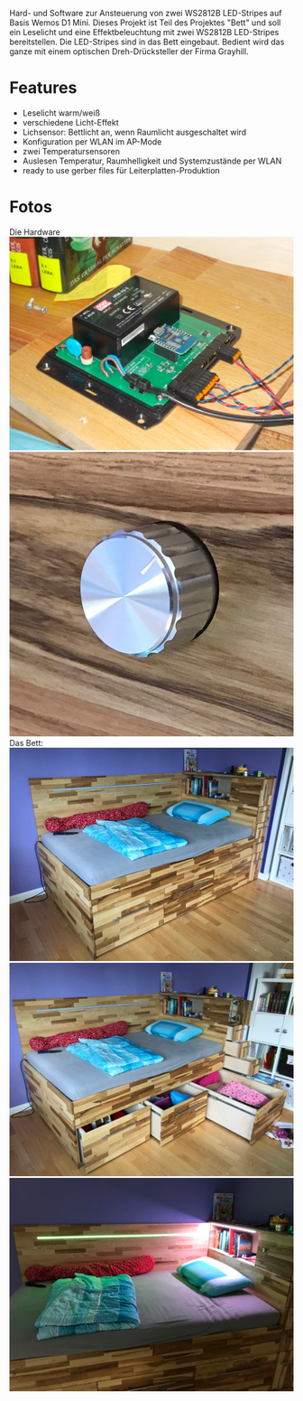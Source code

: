 Hard- und Software zur Ansteuerung von zwei WS2812B LED-Stripes auf Basis Wemos D1 Mini. 
Dieses Projekt ist Teil des Projektes "Bett" und soll ein Leselicht und eine Effektbeleuchtung mit zwei WS2812B LED-Stripes bereitstellen.
Die LED-Stripes sind in das Bett eingebaut. Bedient wird das ganze mit einem optischen Dreh-Drücksteller der Firma Grayhill.

# Features
- Leselicht warm/weiß
- verschiedene Licht-Effekt
- Lichsensor: Bettlicht an, wenn Raumlicht ausgeschaltet wird
- Konfiguration per WLAN im AP-Mode
- zwei Temperatursensoren
- Auslesen Temperatur, Raumhelligkeit und Systemzustände per WLAN
- ready to use gerber files für Leiterplatten-Produktion

# Fotos
Die Hardware
![lt](https://github.com/tinytronix/Leselicht/blob/master/Photos/Hardware.JPG)
![lt](https://github.com/tinytronix/Leselicht/blob/master/Photos/Drehdrueck.JPG)
Das Bett:
![lt](https://github.com/tinytronix/Leselicht/blob/master/Photos/Bett.JPG)
![lt](https://github.com/tinytronix/Leselicht/blob/master/Photos/BettOffen.JPG)
![lt](https://github.com/tinytronix/Leselicht/blob/master/Photos/BettBeleuchtet.JPG)

